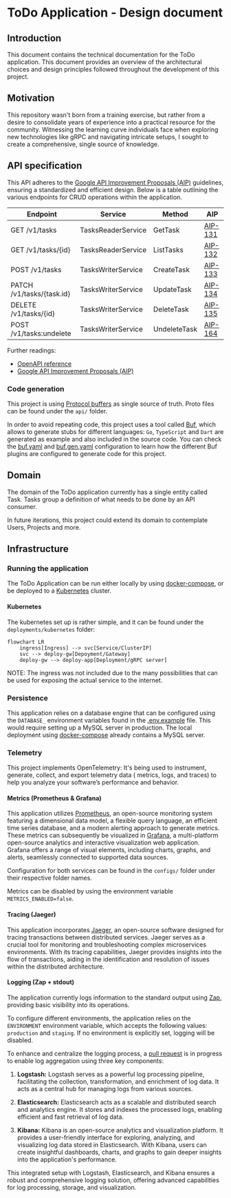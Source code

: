 # ToDo Application - Design document

## Introduction

This document contains the technical documentation for the ToDo application. This document provides an overview of the
architectural choices and design principles followed throughout the development of this project.

## Motivation

This repository wasn't born from a training exercise, but rather from a desire to consolidate years of experience into a practical resource for the community. Witnessing the learning curve individuals face when exploring new technologies like gRPC and navigating intricate setups, I sought to create a comprehensive, single source of knowledge.

## API specification

This API adheres to the [Google API Improvement Proposals (AIP)](https://google.aip.dev) guidelines, ensuring a
standardized and efficient design.
Below is a table outlining the various endpoints for CRUD operations within the application.

| Endpoint                  | Service            | Method       | AIP                                   |
|---------------------------|--------------------|--------------|---------------------------------------|
| GET /v1/tasks             | TasksReaderService | GetTask      | [AIP-131](https://google.aip.dev/131) |
| GET /v1/tasks/{id}        | TasksReaderService | ListTasks    | [AIP-132](https://google.aip.dev/132) |
| POST /v1/tasks            | TasksWriterService | CreateTask   | [AIP-133](https://google.aip.dev/133) |
| PATCH /v1/tasks/{task.id} | TasksWriterService | UpdateTask   | [AIP-134](https://google.aip.dev/134) |
| DELETE /v1/tasks/{id}     | TasksWriterService | DeleteTask   | [AIP-135](https://google.aip.dev/135) |
| POST /v1/tasks:undelete   | TasksWriterService | UndeleteTask | [AIP-164](https://google.aip.dev/164) |

Further readings:

- [OpenAPI reference](api/api.swagger.yaml)
- [Google API Improvement Proposals (AIP)](https://google.aip.dev)

### Code generation

This project is using [Protocol buffers](https://protobuf.dev/) as single source of truth. Proto files can be found under the `api/` folder.

In order to avoid repeating code, this project uses a tool called [Buf](https://buf.build/), which allows to generate stubs for different languages: `Go`, `TypeScript` and `Dart` are generated as example and also included in the source code. You can check the [buf.yaml](buf.yaml) and [buf.gen.yaml](buf.gen.yaml) configuration to learn how the different Buf plugins are configured to generate code for this project.

## Domain

The domain of the ToDo application currently has a single entity called Task. Tasks group a definition of what needs to
be done by an API consumer.

In future iterations, this project could extend its domain to contemplate Users, Projects and more.

## Infrastructure

### Running the application

The ToDo Application can be run either locally by using [docker-compose](deployments/local), or be deployed to
a [Kubernetes](deployments/kubernetes) cluster.

#### Kubernetes

The kubernetes set up is rather simple, and it can be found under the `deployments/kubernetes` folder:

```mermaid
flowchart LR
    ingress[Ingress] --> svc[Service/ClusterIP]
    svc --> deploy-gw[Depoyment/Gateway]
    deploy-gw --> deploy-app[Deployment/gRPC server]
```

NOTE: The ingress was not included due to the many possibilities that can be used for exposing the actual service to the internet.

### Persistence

This application relies on a database engine that can be configured using the `DATABASE_` environment variables found in
the [.env.example](.env.example) file. This would require setting up a MySQL server in production. The local deployment
using [docker-compose](deployments/local) already contains a MySQL server.

### Telemetry

This project implements OpenTelemetry: It's being used to instrument, generate, collect, and export telemetry data (
metrics, logs, and traces) to help you analyze your software’s performance and behavior.

#### Metrics (Prometheus & Grafana)

This application utilizes [Prometheus](https://prometheus.io/), an open-source monitoring system featuring a dimensional
data model, a flexible query language, an efficient time series database, and a modern alerting approach to generate
metrics. These metrics can subsequently be visualized in [Grafana](https://grafana.com/), a multi-platform open-source
analytics and interactive visualization web application. Grafana offers a range of visual elements, including charts,
graphs, and alerts, seamlessly connected to supported data sources.

Configuration for both services can be found in the `configs/` folder under their respective folder names.

Metrics can be disabled by using the environment variable `METRICS_ENABLED=false`.

#### Tracing (Jaeger)

This application incorporates [Jaeger](https://www.jaegertracing.io/), an open-source software designed for tracing
transactions between distributed services. Jaeger serves as a crucial tool for monitoring and troubleshooting complex
microservices environments. With its tracing capabilities, Jaeger provides insights into the flow of transactions,
aiding in the identification and resolution of issues within the distributed architecture.

#### Logging (Zap + stdout)

The application currently logs information to the standard output using [Zap](https://github.com/uber-go/zap), providing
basic visibility into its operations.

To configure different environments, the application relies on the `ENVIRONMENT` environment variable, which accepts the
following values: `production` and `staging`. If no environment is explicitly set, logging will be disabled.

To enhance and centralize the logging process, a [pull request](https://github.com/marcoshuck/todo/pull/52) is in
progress
to enable log aggregation using three key components:

1. **Logstash:** Logstash serves as a powerful log processing pipeline, facilitating the collection, transformation, and
   enrichment of log data. It acts as a central hub for managing logs from various sources.

2. **Elasticsearch:** Elasticsearch acts as a scalable and distributed search and analytics engine. It stores and
   indexes the processed logs, enabling efficient and fast retrieval of log data.

3. **Kibana:** Kibana is an open-source analytics and visualization platform. It provides a user-friendly interface for
   exploring, analyzing, and visualizing log data stored in Elasticsearch. With Kibana, users can create insightful
   dashboards, charts, and graphs to gain deeper insights into the application's performance.

This integrated setup with Logstash, Elasticsearch, and Kibana ensures a robust and comprehensive logging solution,
offering advanced capabilities for log processing, storage, and visualization.
